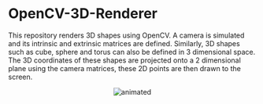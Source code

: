 # OpenCV-3D-Renderer

This repository renders 3D shapes using OpenCV. A camera is simulated and its intrinsic and extrinsic matrices are defined. Similarly, 3D shapes such as cube, sphere and torus can also be defined in 3 dimensional space. The 3D coordinates of these shapes are projected onto a 2 dimensional plane using the camera matrices, these 2D points are then drawn to the screen.

<p align="center">
  <img src="media/preview_gif.gif" alt="animated" />
</p>
